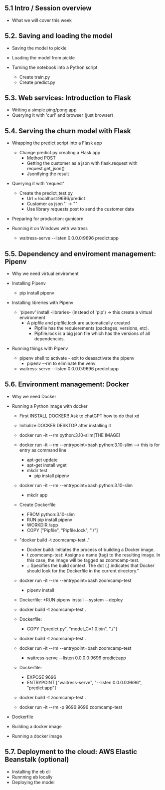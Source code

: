 ## 5.1 Intro / Session overview

* What we will cover this week

## 5.2. Saving and loading the model

* Saving the model to pickle

* Loading the model from pickle

* Turning the notebook into a Python script
    * Create train.py
    * Create predict.py

## 5.3. Web services: Introduction to Flask

* Writing a simple ping/pong app
* Querying it with 'curl' and browser (just browser)

## 5.4. Serving the churn model with Flask

* Wrapping the predict script into a Flask app
    * Change predict.py creating a Flask app
        * Method POST
        * Getting the customer as a json with flask.request with request.get_json()
        * Jsonifying the result

* Querying it with 'request'
    * Create the predict_test.py
        * Url = localhost:9696/predict
        * Customer as json '' -> ""
        * Use library requests.post to send the customer data

* Preparing for production: gunicorn 

* Running it on Windows with waitress
    * waitress-serve --listen 0.0.0.0:9696 predict:app

## 5.5. Dependency and enviroment management: Pipenv

* Why we need virtual enviroment

* Installing Pipenv
    * pip install pipenv

* Installing libreries with Pipenv
    * 'pipenv' install -libraries- (instead of 'pip') -> this create a virtual environment
        * A pipfile and pipfile.lock are automatically created
            * Pipfile has the requierements (packages, versions, etc).
            * Pipfile.lock is a big json file which has the versions of all dependencies.

* Running things with Pipenv
    * pipenv shell to activate - exit to deasactivate the pipenv
        * pipenv --rm to eliminate the venv
    * waitress-serve --listen 0.0.0.0:9696 predict:app

## 5.6. Environment management: Docker
* Why we need Docker

* Running a Python image with docker
    * First INSTALL DOCKER!! Ask to chatGPT how to do that xd
    * Initialize DOCKER DESKTOP after installing it
    * docker run -it --rm  python:3.10-slim(THE IMAGE)
    
    * docker run -it --rm --entrypoint=bash python:3.10-slim --> this is for entry as command line
        * apt-get update
        * apt-get install wget
        * mkdir test
            * pip install pipenv
    * docker run -it --rm --entrypoint=bash python:3.10-slim
        * mkdir app

    * Create Dockerfile 
        * FROM python:3.10-slim
        * RUN pip install pipenv
        * WORKDIR /app
        * COPY ["Pipfile", "Pipfile.lock", "./"]

    * "docker build -t zoomcamp-test ."
        * Docker build: Initiates the process of building a Docker image.
        * t zoomcamp-test: Assigns a name (tag) to the resulting image. In this case, the image will be tagged as zoomcamp-test.
        * .: Specifies the build context. The dot (.) indicates that Docker should look for the Dockerfile in the current directory."
    * docker run -it --rm --entrypoint=bash zoomcamp-test
        * pipenv install
    
    * Dockerfile:
        *RUN pipenv install --system --deploy
    
    * docker build -t zoomcamp-test .

    * Dockerfile:
        * COPY ["predict.py", "model_C=1.0.bin", "./"]

    * docker build -t zoomcamp-test .

    * docker run -it --rm --entrypoint=bash zoomcamp-test
        * waitress-serve --listen 0.0.0.0:9696 predict:app
    
    * Dockerfile:
        * EXPOSE 9696
        * ENTRYPOINT ["waitress-serve", "--listen 0.0.0.0:9696", "predict:app"]
    
    * docker build -t zoomcamp-test .
    * docker run -it --rm -p 9696:9696 zoomcamp-test

* Dockerfile
* Building a docker image
* Running a docker image

## 5.7. Deployment to the cloud: AWS Elastic Beanstalk (optional)

* Installing the eb cli
* Runnning eb locally
* Deploying the model